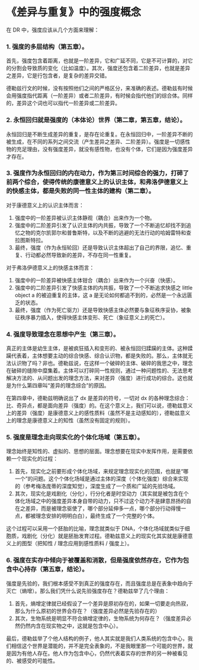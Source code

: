 # 《差异与重复》中的强度概念

在 DR 中，强度应该从几个方面来理解：

### 1. 强度的多层结构（第五章）。

首先，强度包含着距离，也就是一阶差异，它和广延不同，它是不可计算的，对它的分割会导致质的变化（比如温度）。其次，强度还包含着二阶差异，也就是差异之差异，它是行包含者，是复杂的差异交错。

德勒兹行文的时候，没有按照他们之间的严格区分，来准确的表述。德勒兹有时候会用强度指代距离（一阶差异）或者二阶差异，有时候会指代他们的综合体。同样的，差异这个词也可以指代一阶差异或二阶差异。

### 2. 永恒回归就是强度的（本体论）世界（第二章，第五章，结论）。

永恒回归是不断生成差异的重复，是存在论重复。在永恒回归中，一阶差异不断的被生成，在不同的系列之间交流（产生差异之差异、二阶差异）。强度是一切感性物的充足理由，没有强度差异，就没有感性物，也没有个体，它们是因为强度差异才存在。

### 3. 强度作为永恒回归的内在动力，作为第三时间综合的强力，打碎了前两个综合，使得传统的康德意义上的认识主体，和弗洛伊德意义上的快感主体，都是失败的同一性主体的建构（第二章）。

对于康德意义上的认识主体而言：

1. 强度中的一阶差异被认识主体静观（耦合）出来作为一个物。
2. 强度中的二阶差异引发了认识主体的内共振，导致了一个不断追忆却找不到追忆之物的克尔凯郭尔和普鲁斯特，以及不断的逃避的无法行动的哈姆雷特和查拉图斯特拉。
3. 最终，强度（作为永恒轮回）还是导致认识主体超出了自己的界限，追忆、重复、行动都必然导致新的差异，不存在同一性重复。

对于弗洛伊德意义上的快感主体而言：

1. 强度中的一阶差异被快感主体钳合（耦合）出来作为一个兴奋（快感）。
2. 强度中的二阶差异引发了快感主体的内共振，导致了一个不断追求快感之 little object a 的被迫重复的主体，这 a 是无论如何都追不到的，必然是一个永远匮乏的状态。
3. 最终，强度（作为死亡驱力）还是导致快感主体必然要与象征秩序妥协，被象征秩序暴力插入，使得快感主体变形、死亡（象征意义上的死亡）。

### 4. 强度导致理念在思想中产生（第三章）。

真正的主体是幼生主体，是被疯狂插入和变形的、被永恒回归蹂躏的主体。这种蹂躏代表着，主体想要主动的综合快感、综合认识物，都是失败的。那么，主体就无法认识物了吗？非也。德勒兹说，在这样一个破碎的主体、破碎的我思之中，理念在破碎的缝隙中糜集着。主体可以打碎同一性规则，通过一种问题性的、无法思考解决方法的、从问题出发的理念方法，来对差异（强度）进行成功的综合。这也就是为什么第四章叫“差异的理念综合”的原因。

在第四章中，德勒兹明确说出了 dx 是差异的符号，一切对 dx 的各种理念综合：比、奇异点，都是面向差异（强度）的。在这个意义上，我们可以说，德勒兹意义上的差异（强度）是康德意义上的感性质料（虽然不是主动感知的），德勒兹意义上的理念是康德意义上的知性（虽然没有固定的规则）。

### 5. 强度是理念走向现实化的个体化场域（第五章）。

理念始终是知性的、虚拟的、思想的层面。理念想要在现实中发挥作用，是需要依赖一个现实化的过程：

1. 首先，现实化之前要形成个体化场域，来规定理念现实化的范围，也就是“哪一个”的问题。这个个体化场域是通过主体的深度（个体化强度）综合来实现的（参考梅洛庞蒂的深度知觉），深度生成了一个质和广延的先验场域。
2. 其次，现实化是戏剧化（分化），行分化者是时空动力（其实就是被包含在个体化场域之中的强度差异本身自带的动力，只不过这个动力不是肆意昂扬的自在之差异，而是被理念驱使了，哪个部分延伸多一点，哪个部分行动得慢一点，都被理念安排的明明白白），最终生成了一个完整的个体。

这个过程可以采用一个胚胎的比喻，理念就类似于 DNA，个体化场域就类似于细胞质，戏剧化（分化）就是胚胎发育过程。德勒兹意义上的现实化其实就是康德意义上的图型（把知性 / 理念应用到感性质料 / 强度上）。

### 6. 强度在实存中倾向于被覆盖和消散，但是强度依然存在，它作为包含中心持存（第五章，结论）。

强度是先验的，我们根本感受不到真正的强度存在，而且强度总是在表象中趋向于灭亡（熵增）。那么我们凭什么说先验强度存在？德勒兹举了几个理由：

1. 首先，熵增定律就已经假设了一个差异是原初存在的，如果一切要走向热寂，那么为什么原初的世界会存在？（强度差异必然是先验存在的）
2. 其次，生物系统是明显不符合熵增定律的，生物系统为何存在？（强度差异必然仍然内含在现实物之中，这就是包含中心）。

最后，德勒兹举了个他人结构的例子，他人其实就是我们人类系统的包含中心，我们相信这个世界是潜能的，并不是完全表象的，不是我眼里那一个可能的世界，就是因为有他人存在。他人作为包含中心，仍然代表着实存的世界的另一种被看见的、被感受的可能性。
